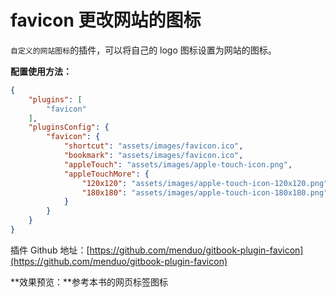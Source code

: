# favicon 更改网站的图标



`自定义的网站图标`的插件，可以将自己的 logo 图标设置为网站的图标。

**配置使用方法：**

```json
{
    "plugins": [
        "favicon"
    ],
    "pluginsConfig": {
        "favicon": {
            "shortcut": "assets/images/favicon.ico",
            "bookmark": "assets/images/favicon.ico",
            "appleTouch": "assets/images/apple-touch-icon.png",
            "appleTouchMore": {
                "120x120": "assets/images/apple-touch-icon-120x120.png",
                "180x180": "assets/images/apple-touch-icon-180x180.png"
            }
        }
    }
}
```
插件 Github 地址：[https://github.com/menduo/gitbook-plugin-favicon](https://github.com/menduo/gitbook-plugin-favicon)



**效果预览：**参考本书的网页标签图标















<!-- ex_nonav -->
<!-- ex_nolevel -->